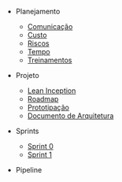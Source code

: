 - Planejamento

  - [Comunicação](planejamento/planejamento-de-comunicacao.md)
  - [Custo](planejamento/planejamento-de-custo.md)
  - [Riscos](planejamento/planejamento-de-riscos.md)
  - [Tempo](planejamento/planejamento-de-tempo.md)
  - [Treinamentos](planejamento/treinamentos.md)

- Projeto

  - [Lean Inception](projeto/lean-inception.md)
  - [Roadmap](projeto/roadmap.md)
  - [Prototipação](projeto/prototipos.md)
  - [Documento de Arquitetura](projeto/documento-arquitetura.md)

- Sprints

  - [Sprint 0](sprints/sprint0.md)
  - [Sprint 1](sprints/sprint1.md)

- Pipeline
